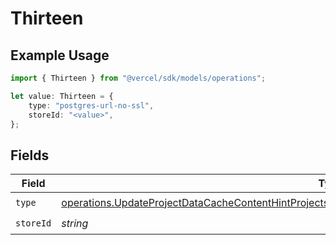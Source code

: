 # Thirteen

## Example Usage

```typescript
import { Thirteen } from "@vercel/sdk/models/operations";

let value: Thirteen = {
    type: "postgres-url-no-ssl",
    storeId: "<value>",
};
```

## Fields

| Field                                                                                                                                                                                                                      | Type                                                                                                                                                                                                                       | Required                                                                                                                                                                                                                   | Description                                                                                                                                                                                                                |
| -------------------------------------------------------------------------------------------------------------------------------------------------------------------------------------------------------------------------- | -------------------------------------------------------------------------------------------------------------------------------------------------------------------------------------------------------------------------- | -------------------------------------------------------------------------------------------------------------------------------------------------------------------------------------------------------------------------- | -------------------------------------------------------------------------------------------------------------------------------------------------------------------------------------------------------------------------- |
| `type`                                                                                                                                                                                                                     | [operations.UpdateProjectDataCacheContentHintProjectsResponse200ApplicationJSONResponseBodyEnv13Type](../../models/operations/updateprojectdatacachecontenthintprojectsresponse200applicationjsonresponsebodyenv13type.md) | :heavy_check_mark:                                                                                                                                                                                                         | N/A                                                                                                                                                                                                                        |
| `storeId`                                                                                                                                                                                                                  | *string*                                                                                                                                                                                                                   | :heavy_check_mark:                                                                                                                                                                                                         | N/A                                                                                                                                                                                                                        |